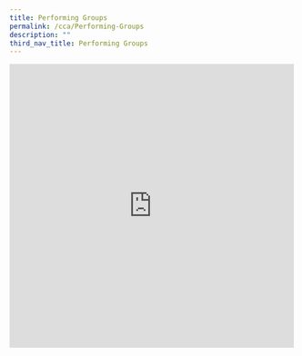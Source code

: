 ```yaml
---
title: Performing Groups
permalink: /cca/Performing-Groups
description: ""
third_nav_title: Performing Groups
---
```

<iframe allowfullscreen="true" height="500" width="500" frameborder="0" src="https://docs.google.com/presentation/d/e/2PACX-1vRBebuvucjkcxT826exs2MMjhlkVXwjBLDpWry3RXbaE7wnkx2hwcvtALA4FuVyNg_8k4n7UeP2EYwd/embed?start=true&amp;loop=true&amp;delayms=3000"></iframe>